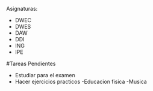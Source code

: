 Asignaturas:
- DWEC
- DWES
- DAW
- DDI
- ING 
- IPE

#Tareas Pendientes
- Estudiar para el examen
- Hacer ejercicios practicos
-Educacion fisica
-Musica
